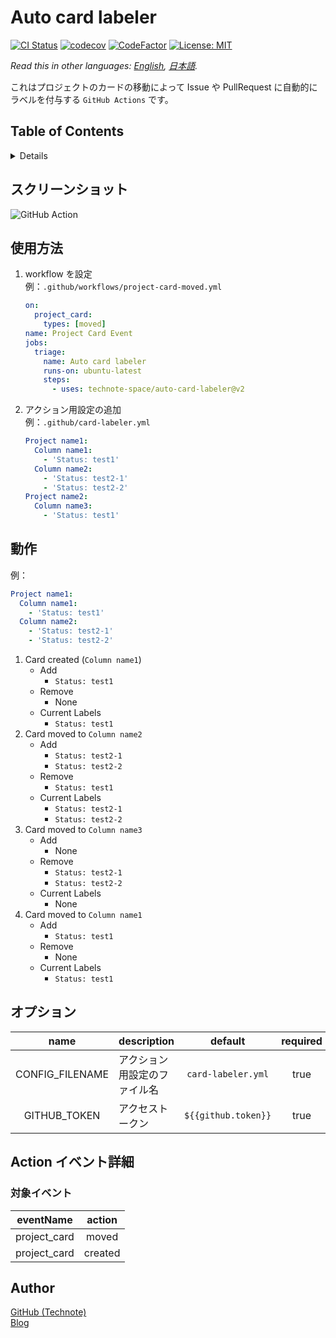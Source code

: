 # Auto card labeler

[![CI Status](https://github.com/technote-space/auto-card-labeler/workflows/CI/badge.svg)](https://github.com/technote-space/auto-card-labeler/actions)
[![codecov](https://codecov.io/gh/technote-space/auto-card-labeler/branch/main/graph/badge.svg)](https://codecov.io/gh/technote-space/auto-card-labeler)
[![CodeFactor](https://www.codefactor.io/repository/github/technote-space/auto-card-labeler/badge)](https://www.codefactor.io/repository/github/technote-space/auto-card-labeler)
[![License: MIT](https://img.shields.io/badge/License-MIT-blue.svg)](https://github.com/technote-space/auto-card-labeler/blob/main/LICENSE)

*Read this in other languages: [English](README.md), [日本語](README.ja.md).*

これはプロジェクトのカードの移動によって Issue や PullRequest に自動的にラベルを付与する `GitHub Actions` です。

## Table of Contents

<!-- START doctoc generated TOC please keep comment here to allow auto update -->
<!-- DON'T EDIT THIS SECTION, INSTEAD RE-RUN doctoc TO UPDATE -->
<details>
<summary>Details</summary>

- [スクリーンショット](#%E3%82%B9%E3%82%AF%E3%83%AA%E3%83%BC%E3%83%B3%E3%82%B7%E3%83%A7%E3%83%83%E3%83%88)
- [使用方法](#%E4%BD%BF%E7%94%A8%E6%96%B9%E6%B3%95)
- [動作](#%E5%8B%95%E4%BD%9C)
- [オプション](#%E3%82%AA%E3%83%97%E3%82%B7%E3%83%A7%E3%83%B3)
- [Action イベント詳細](#action-%E3%82%A4%E3%83%99%E3%83%B3%E3%83%88%E8%A9%B3%E7%B4%B0)
  - [対象イベント](#%E5%AF%BE%E8%B1%A1%E3%82%A4%E3%83%99%E3%83%B3%E3%83%88)
- [Author](#author)

</details>
<!-- END doctoc generated TOC please keep comment here to allow auto update -->

## スクリーンショット
![GitHub Action](https://raw.githubusercontent.com/technote-space/auto-card-labeler/images/screenshot.gif)

## 使用方法
1. workflow を設定  
   例：`.github/workflows/project-card-moved.yml`
   ```yaml
   on:
     project_card:
       types: [moved]
   name: Project Card Event
   jobs:
     triage:
       name: Auto card labeler
       runs-on: ubuntu-latest
       steps:
         - uses: technote-space/auto-card-labeler@v2
   ```
1. アクション用設定の追加  
   例：`.github/card-labeler.yml`
   ```yaml
   Project name1:
     Column name1:
       - 'Status: test1'
     Column name2:
       - 'Status: test2-1'
       - 'Status: test2-2'
   Project name2:
     Column name3:
       - 'Status: test1'
   ```

## 動作
例：
```yaml
Project name1:
  Column name1:
    - 'Status: test1'
  Column name2:
    - 'Status: test2-1'
    - 'Status: test2-2'
```
1. Card created (`Column name1`)
   - Add
     - `Status: test1`
   - Remove
     - None
   - Current Labels
     - `Status: test1`
1. Card moved to `Column name2`
   - Add
     - `Status: test2-1`
     - `Status: test2-2`
   - Remove
     - `Status: test1`
   - Current Labels
     - `Status: test2-1`
     - `Status: test2-2`
1. Card moved to `Column name3`
   - Add
     - None
   - Remove
     - `Status: test2-1`
     - `Status: test2-2`
   - Current Labels
     - None
1. Card moved to `Column name1`
   - Add
     - `Status: test1`
   - Remove
     - None
   - Current Labels
     - `Status: test1`

## オプション
| name | description | default | required | e.g. |
|:---:|:---|:---:|:---:|:---:|
| CONFIG_FILENAME | アクション用設定のファイル名 | `card-labeler.yml` | true | `card-labeler-setting.yml` |
| GITHUB_TOKEN | アクセストークン | `${{github.token}}` | true | `${{secrets.ACCESS_TOKEN}}` |

## Action イベント詳細
### 対象イベント
| eventName | action |
|:---:|:---:|
|project_card|moved|
|project_card|created|

## Author
[GitHub (Technote)](https://github.com/technote-space)  
[Blog](https://technote.space)
